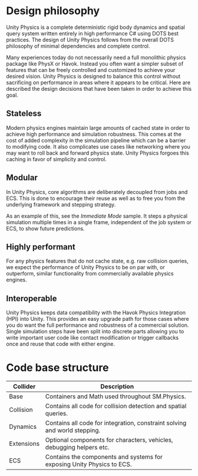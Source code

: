 Design philosophy
=========

Unity Physics is a complete deterministic rigid body dynamics and spatial query system written entirely in high performance C# using DOTS best practices. The design of Unity Physics follows from the overall DOTS philosophy of minimal dependencies and complete control.

Many experiences today do not necessarily need a full monolithic physics package like PhysX or Havok. Instead you often want a simpler subset of features that can be freely controlled and customized to achieve your desired vision. Unity Physics is designed to balance this control without sacrificing on performance in areas where it appears to be critical. Here are described the design decisions that have been taken in order to achieve this goal.

## Stateless

Modern physics engines maintain large amounts of cached state in order to achieve high performance and simulation robustness. This comes at the cost of added complexity in the simulation pipeline which can be a barrier to modifying code. It also complicates use cases like networking where you may want to roll back and forward physics state. Unity Physics forgoes this caching in favor of simplicity and control.

## Modular

In Unity Physics, core algorithms are deliberately decoupled from jobs and ECS. This is done to encourage their reuse as well as to free you from the underlying framework and stepping strategy.

As an example of this, see the *Immediate Mode* sample. It steps a physical simulation multiple times in a single frame, independent of the job system or ECS, to show future predictions.

## Highly performant

For any physics features that do not cache state, e.g. raw collision queries, we expect the performance of Unity Physics to be on par with, or outperform, similar functionality from commercially available physics engines.

## Interoperable

Unity Physics keeps data compatibility with the Havok Physics Integration (HPI) into Unity. This provides an easy upgrade path for those cases where you do want the full performance and robustness of a commercial solution. Single simulation steps have been split into discrete parts allowing you to write important user code like contact modification or trigger callbacks once and reuse that code with either engine.

# Code base structure

|Collider|Description|
|---|---|
| Base        | Containers and Math used throughout SM.Physics.                        |
| Collision   | Contains all code for collision detection and spatial queries.            |
| Dynamics    | Contains all code for integration, constraint solving and world stepping. |
| Extensions  | Optional components for characters, vehicles, debugging helpers etc.      |
| ECS         | Contains the components and systems for exposing Unity Physics to ECS.    |

